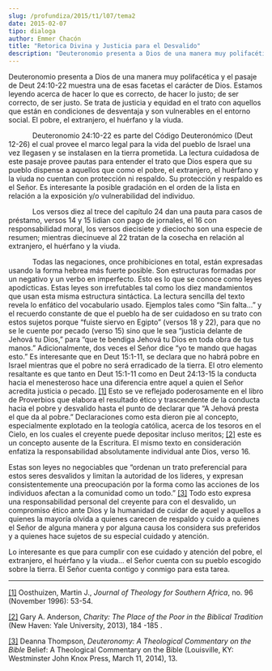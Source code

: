 ```yaml
---
slug: /profundiza/2015/t1/l07/tema2
date: 2015-02-07
tipo: dialoga
author: Emmer Chacón
title: "Retorica Divina y Justicia para el Desvalido"
description: "Deuteronomio presenta a Dios de una manera muy polifacética y el pasaje de Deut  24:10-22 muestra una de esas facetas el carácter de Dios. Estamos leyendo  acerca de hacer lo que es correcto, de hacer lo justo; de ser correcto, de ser  justo. Se trata de justicia y equidad en ..."
---
```


Deuteronomio presenta a Dios de una manera muy polifacética y el pasaje de Deut 24:10-22 muestra una de esas facetas el carácter de Dios. Estamos leyendo acerca de hacer lo que es correcto, de hacer lo justo; de ser correcto, de ser justo. Se trata de justicia y equidad en el trato con aquellos que están en condiciones de desventaja y son vulnerables en el entorno social. El pobre, el extranjero, el huérfano y la viuda.

            Deuteronomio 24:10-22 es parte del Código Deuteronómico (Deut 12-26) el cual provee el marco legal para la vida del pueblo de Israel una vez llegasen y se instalasen en la tierra prometida. La lectura cuidadosa de este pasaje provee pautas para entender el trato que Dios espera que su pueblo dispense a aquellos que como el pobre, el extranjero, el huérfano y la viuda no cuentan con protección ni respaldo. Su protección y respaldo es el Señor. Es interesante la posible gradación en el orden de la lista en relación a la exposición y/o vulnerabilidad del individuo.

            Los versos diez al trece del capítulo 24 dan una pauta para casos de préstamo, versos 14 y 15 lidian con pago de jornales, el 16 con responsabilidad moral, los versos diecisiete y dieciocho son una especie de resumen; mientras diecinueve al 22 tratan de la cosecha en relación al extranjero, el huérfano y la viuda.

            Todas las negaciones, once prohibiciones en total, están expresadas usando la forma hebrea más fuerte posible. Son estructuras formadas por un negativo y un verbo en imperfecto. Esto es lo que se conoce como leyes apodícticas. Estas leyes son irrefutables tal como los diez mandamientos que usan esta misma estructura sintáctica. La lectura sencilla del texto revela lo enfático del vocabulario usado. Ejemplos tales como “Sin falta…” y el recuerdo constante de que el pueblo ha de ser cuidadoso en su trato con estos sujetos porque “fuiste siervo en Egipto” (versos 18 y 22), para que no se le cuente por pecado (verso 15) sino que le sea “justicia delante de Jehová tu Dios,” para “que te bendiga Jehová tu Dios en toda obra de tus manos.” Adicionalmente, dos veces el Señor dice “yo te mando que hagas esto.” Es interesante que en Deut 15:1-11, se declara que no habrá pobre en Israel mientras que el pobre no será erradicado de la tierra. El otro elemento resaltante es que tanto en Deut 15:1-11 como en Deut 24:13-15 la conducta hacia el menesteroso hace una diferencia entre aquel a quien el Señor acredita justicia o pecado. [[1]](#_ftn1 "") Esto se ve reflejado poderosamente en el libro de Proverbios que elabora el resultado ético y trascendente de la conducta hacia el pobre y desvalido hasta el punto de declarar que “A Jehová presta el que da al pobre.” Declaraciones como esta dieron pie al concepto, especialmente explotado en la teología católica, acerca de los tesoros en el Cielo, en los cuales el creyente puede depositar incluso meritos; [[2]](#_ftn2 "") este es un concepto ausente de la Escritura. El mismo texto en consideración enfatiza la responsabilidad absolutamente individual ante Dios, verso 16.

Estas son leyes no negociables que “ordenan un trato preferencial para estos seres desvalidos y limitan la autoridad de los lideres, y expresan consistentemente una preocupación por la forma como las acciones de los individuos afectan a la comunidad como un todo.” [[3]](#_ftn3 "") Todo esto expresa una responsabilidad personal del creyente para con el desvalido, un compromiso ético ante Dios y la humanidad de cuidar de aquel y aquellos a quienes la mayoría olvida a quienes carecen de respaldo y cuido a quienes el Señor de alguna manera y por alguna causa los considera sus preferidos y a quienes hace sujetos de su especial cuidado y atención.

Lo interesante es que para cumplir con ese cuidado y atención del pobre, el extranjero, el huérfano y la viuda… el Señor cuenta con su pueblo escogido sobre la tierra. El Señor cuenta contigo y conmigo para esta tarea.

* * *

[[1]](#_ftnref1 "") Oosthuizen, Martin J., _Journal of Theology for Southern Africa_, no. 96 (November 1996): 53-54.

[[2]](#_ftnref2 "") Gary A. Anderson, _Charity: The Place of the Poor in the Biblical Tradition_ (New Haven: Yale University, 2013), 184 -185 .

[[3]](#_ftnref3 "") Deanna Thompson, _Deuteronomy: A Theological Commentary on the Bible_ Belief: A Theological Commentary on the Bible (Louisville, KY: Westminster John Knox Press, March 11, 2014), 13.
